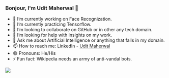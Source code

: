 ### Bonjour, I'm Udit Maherwal 👋


- 🔭 I’m currently working on Face Recognization.
- 🌱 I’m currently practicing Tensorflow.
- 👯 I’m looking to collaborate on GitHub or in other any tech domain.
- 🤔 I’m looking for help with insights on my work.
- 💬 Ask me about Artificial Intelligence or anything that falls in my domain. 
- 📫 How to reach me: LinkedIn - [Udit Maherwal](https://www.linkedin.com/in/uditmaherwal/)
- 😄 Pronouns: He/His
- ⚡ Fun fact: Wikipedia needs an army of anti-vandal bots.

<img src='https://github-readme-stats.vercel.app/api?username=uditmaherwal&&show_icons=true&title_color=ffffff&icon_color=bb2acf&text_color=daf7dc&bg_color=191919'>
